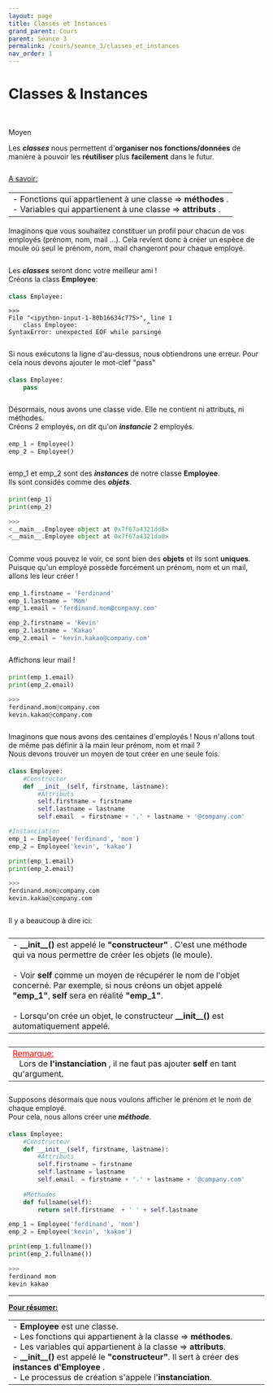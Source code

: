 ```yaml
---
layout: page
title: Classes et Instances
grand_parent: Cours
parent: Séance 3
permalink: /cours/seance_3/classes_et_instances
nav_order: 1
---
```


<link rel="stylesheet" href="/css/placement-label.css">  
<link rel="icon" href="/img/logo.png">

<div id="containerIntro">
<h1><b>Classes & Instances</b></h1> &nbsp; <p class="label label-yellow">Moyen</p>   
</div>


Les __*classes*__ nous permettent d'__organiser nos fonctions/données__ de manière à pouvoir les __réutiliser__ plus __facilement__ dans le futur.

<div style="margin-top:0.7cm;margin-bottom:0.5cm">
<u> A savoir: </u>
</div>
<div style="margin-bottom:0.5cm">
<table><tr><td>
- Fonctions qui appartienent à une classe => <b> méthodes </b>.
<br>
- Variables qui appartienent à une classe => <b> attributs </b>.
</td></tr></table>
</div>

Imaginons que vous souhaitez constituer un profil pour chacun de vos employés (prénom, nom, mail ...).
Cela revient donc à créer un espèce de moule où seul le prénom, nom, mail changeront pour chaque employé.


<div style="margin-top:0.7cm;margin-bottom:0.5cm">
Les <b><i>classes</i></b> seront donc votre meilleur ami ! <br>
Créons la class <b>Employee</b>:
</div>

```python
class Employee:
```
    >>>
    File "<ipython-input-1-80b16634c775>", line 1
        class Employee:                   ^
    SyntaxError: unexpected EOF while parsingé

<div style="margin-top:0.7cm;margin-bottom:0.5cm">
Si nous exécutons la ligne d'au-dessus, nous obtiendrons une erreur. Pour cela nous devons ajouter le mot-clef "pass"
</div>

```python
class Employee:
    pass
```

<div style="margin-top:0.7cm;margin-bottom:0.5cm">
Désormais, nous avons une classe vide. Elle ne contient ni attributs, ni méthodes.<br>
Créons 2 employés, on dit qu'on <b><i>instancie</i></b> 2 employés.
</div>

```python
emp_1 = Employee() 
emp_2 = Employee()
```

<div style="margin-top:0.7cm;margin-bottom:0.5cm">
emp_1 et emp_2 sont des <b><i>instances</i></b> de notre classe <b>Employee</b>. <br>
Ils sont considés comme des <b><i>objets</i></b>.
</div>

```python
print(emp_1)
print(emp_2)
```
```python
>>>
<__main__.Employee object at 0x7f67a4321dd8>
<__main__.Employee object at 0x7f67a4321da0>
```

<div style="margin-top:0.7cm;margin-bottom:0.5cm">
Comme vous pouvez le voir, ce sont bien des <b>objets</b> et ils sont <b>uniques</b>.<br>
Puisque qu'un employé possède forcément un prénom, nom et un mail,
allons les leur créer !
</div>

```python
emp_1.firstname = 'Ferdinand'
emp_1.lastname = 'Mom'
emp_1.email = 'ferdinand.mom@company.com'

emp_2.firstname = 'Kevin'
emp_2.lastname = 'Kakao'
emp_2.email = 'kevin.kakao@company.com'
```

<div style="margin-top:0.7cm;margin-bottom:0.5cm">
Affichons leur mail !
</div>


```python
print(emp_1.email)
print(emp_2.email)
```
```python
>>> 
ferdinand.mom@company.com
kevin.kakao@company.com
```


<div style="margin-top:0.7cm;margin-bottom:0.5cm">
Imaginons que nous avons des centaines d'employés ! Nous n'allons tout de même pas définir à la main leur prénom, nom et mail ? <br>
Nous devons trouver un moyen de tout créer en une seule fois.
</div>

```python
class Employee:
    #Constructor
    def __init__(self, firstname, lastname):        
        #Attributs
        self.firstname = firstname
        self.lastname = lastname
        self.email  = firstname + '.' + lastname + '@company.com'

#Instanciation
emp_1 = Employee('ferdinand', 'mom')
emp_2 = Employee('kevin', 'kakao')

print(emp_1.email)
print(emp_2.email)
```
```python
>>>
ferdinand.mom@company.com
kevin.kakao@company.com
```

<div style="margin-top:0.7cm;margin-bottom:0.5cm">
Il y a beaucoup à dire ici: 
</div>

<div style="margin-top:0.7cm;margin-bottom:0.5cm">
<table><tr><td>
- <b> __init__()</b> est appelé le <b> "constructeur" </b>. C'est une méthode qui va nous permettre de créer les objets (le moule).
<br>
<br>
- Voir <b>self</b> comme un moyen de récupérer le nom de l'objet concerné. Par exemple, si nous créons un objet appelé <b>"emp_1"</b>, <b>self</b> sera en réalité <b>"emp_1"</b>.
<br>
<br>
- Lorsqu'on crée un objet, le constructeur <b>__init__()</b> est automatiquement appelé.
</td></tr></table>
</div>

<div style="margin-top:0.7cm;margin-bottom:0.5cm">
<table><tr><td>
<font color = "red"> <u> Remarque: </u> </font>
<br>
&nbsp;&nbsp;&nbsp;Lors de <b> l'instanciation </b>, il ne faut pas ajouter <b> self </b> en tant qu'argument.
</td></tr></table>
</div>

<div style="margin-top:0.7cm;margin-bottom:0.5cm">
Supposons désormais que nous voulons afficher le prénom et le nom de chaque employé. <br>
Pour cela, nous allons créer une <b><i>méthode</i></b>.
</div>

```python
class Employee:
    #Constructeur
    def __init__(self, firstname, lastname):
        #Attributs
        self.firstname = firstname
        self.lastname = lastname
        self.email  = firstname + '.' + lastname + '@company.com'
    
    #Méthodes
    def fullname(self):
        return self.firstname  + ' ' + self.lastname

emp_1 = Employee('ferdinand', 'mom')
emp_2 = Employee('kevin', 'kakao')

print(emp_1.fullname())
print(emp_2.fullname())        
```
```python
>>> 
ferdinand mom
kevin kakao
```

---

**<u> Pour résumer: </u>**
<table><tr><td>
- <b> Employee </b> est une classe.
<br>
- Les fonctions qui appartienent à la classe => <b> méthodes</b>.
<br>
- Les variables qui appartienent à la classe => <b>attributs</b>.
<br>
- <b>__init__()</b> est appelé le <b>"constructeur"</b>. Il sert à créer des <b>instances  d'Employee </b>. 
<br>
- Le processus de création s'appele l'<b>instanciation</b>.
</td></tr></table>


